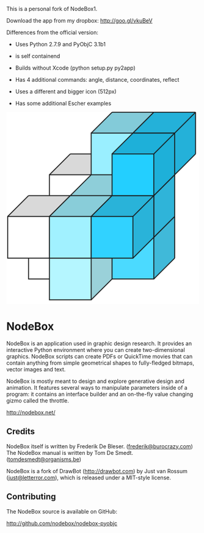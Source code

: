 This is a personal fork of NodeBox1.

Download the app from my dropbox: http://goo.gl/vkuBeV


Differences from the official version:

+ Uses Python 2.7.9 and PyObjC 3.1b1

+ is self containend

+ Builds without Xcode (python setup.py py2app)

+ Has 4 additional commands: angle, distance, coordinates, reflect

+ Uses a different and bigger icon (512px)

+ Has some additional Escher examples

![Image](art/nodeboxlogo_big.png?raw=true)


NodeBox
=======
NodeBox is an application used in graphic design research. It provides
an interactive Python environment where you can create two-dimensional
graphics. NodeBox scripts can create PDFs or QuickTime movies that can 
contain anything from simple geometrical shapes to fully-fledged bitmaps,
vector images and text.

NodeBox is mostly meant to design and explore generative design and
animation. It features several ways to manipulate parameters inside 
of a program: it contains an interface builder and an on-the-fly value 
changing gizmo called the throttle.

  http://nodebox.net/

Credits
-------
NodeBox itself is written by Frederik De Bleser. (frederik@burocrazy.com)
The NodeBox manual is written by Tom De Smedt. (tomdesmedt@organisms.be)

NodeBox is a fork of DrawBot (http://drawbot.com) by Just van Rossum (just@letterror.com),
which is released under a MIT-style license.

Contributing
------------
The NodeBox source is available on GitHub:

  http://github.com/nodebox/nodebox-pyobjc
